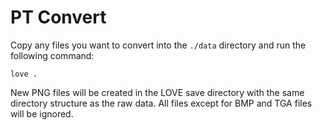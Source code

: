 # PT Convert

Copy any files you want to convert into the `./data` directory and run the following command:

`love .`

New PNG files will be created in the LOVE save directory with the same directory structure as the raw data. All files except for BMP and TGA files will be ignored.
